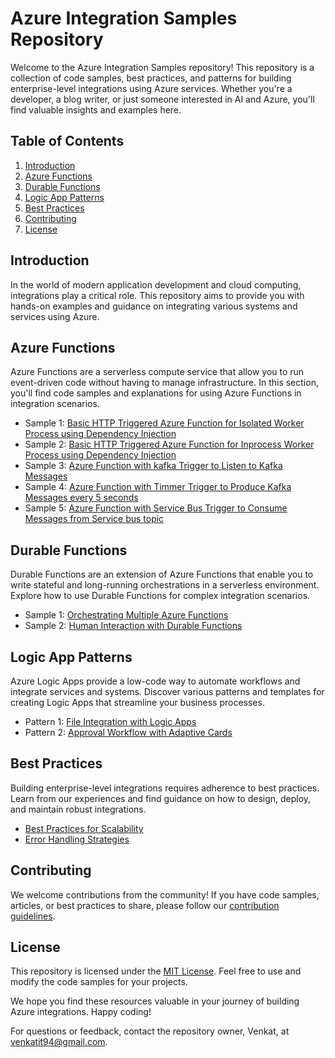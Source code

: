 # Azure Integration Samples Repository

Welcome to the Azure Integration Samples repository! This repository is a collection of code samples, best practices, and patterns for building enterprise-level integrations using Azure services. Whether you're a developer, a blog writer, or just someone interested in AI and Azure, you'll find valuable insights and examples here.

## Table of Contents

1. [Introduction](#introduction)
2. [Azure Functions](#azure-functions)
3. [Durable Functions](#durable-functions)
4. [Logic App Patterns](#logic-app-patterns)
5. [Best Practices](#best-practices)
6. [Contributing](#contributing)
7. [License](#license)

## Introduction

In the world of modern application development and cloud computing, integrations play a critical role. This repository aims to provide you with hands-on examples and guidance on integrating various systems and services using Azure.

## Azure Functions

Azure Functions are a serverless compute service that allow you to run event-driven code without having to manage infrastructure. In this section, you'll find code samples and explanations for using Azure Functions in integration scenarios.

- Sample 1: [Basic HTTP Triggered Azure Function for Isolated Worker Process using Dependency Injection](Azure%20Functions/IsolatedExample)
- Sample 2: [Basic HTTP Triggered Azure Function for Inprocess Worker Process using Dependency Injection](Azure%20Functions/InprocessSample)
- Sample 3: [Azure Function with kafka Trigger to Listen to Kafka Messages](Azure%20Functions/KafkaListenerSample)
- Sample 4: [Azure Function with Timmer Trigger  to Produce  Kafka Messages every 5 seconds](Azure%20Functions/KafkaProducerSample)
- Sample 5: [Azure Function with Service Bus Trigger to Consume Messages from Service bus topic](Azure%20Functions/ServiceBusTriggerFunction)

## Durable Functions

Durable Functions are an extension of Azure Functions that enable you to write stateful and long-running orchestrations in a serverless environment. Explore how to use Durable Functions for complex integration scenarios.

- Sample 1: [Orchestrating Multiple Azure Functions](durable-functions/sample1)
- Sample 2: [Human Interaction with Durable Functions](durable-functions/sample2)

## Logic App Patterns

Azure Logic Apps provide a low-code way to automate workflows and integrate services and systems. Discover various patterns and templates for creating Logic Apps that streamline your business processes.

- Pattern 1: [File Integration with Logic Apps](logic-app-patterns/pattern1)
- Pattern 2: [Approval Workflow with Adaptive Cards](logic-app-patterns/pattern2)

## Best Practices

Building enterprise-level integrations requires adherence to best practices. Learn from our experiences and find guidance on how to design, deploy, and maintain robust integrations.

- [Best Practices for Scalability](best-practices/scalability.md)
- [Error Handling Strategies](best-practices/error-handling.md)

## Contributing

We welcome contributions from the community! If you have code samples, articles, or best practices to share, please follow our [contribution guidelines](CONTRIBUTING.md).

## License

This repository is licensed under the [MIT License](LICENSE). Feel free to use and modify the code samples for your projects.

We hope you find these resources valuable in your journey of building Azure integrations. Happy coding!

For questions or feedback, contact the repository owner, Venkat, at [venkatit94@gmail.com](mailto:venkatit94@gmail.com).
